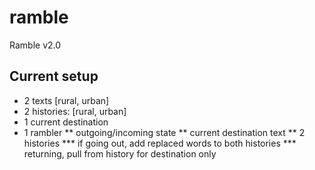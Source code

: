 # ramble
Ramble v2.0

## Current setup

* 2 texts [rural, urban]
* 2 histories: [rural, urban]
* 1 current destination
* 1 rambler
   ** outgoing/incoming state
   ** current destination text
   ** 2 histories
   *** if going out, add replaced words to both histories
   *** returning, pull from history for destination only

